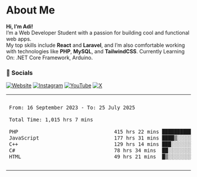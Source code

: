 # About Me

**Hi, I’m Adi!**  
I’m a Web Developer Student with a passion for building cool and functional web apps.  
My top skills include **React** and **Laravel**, and I’m also comfortable working with technologies like **PHP**, **MySQL**, and **TailwindCSS**.
Currently Learning On: .NET Core Framework, Arduino.

### 🔗 Socials

[![Website](https://img.shields.io/badge/Website-Visit-blue?logo=google-chrome&style=flat-square)](https://adisalafudin-com.vercel.app/)
[![Instagram](https://img.shields.io/badge/Instagram-@adi.salafudin-E4405F?logo=instagram&logoColor=white&style=flat-square)](https://instagram.com/adi.salafudin)
[![YouTube](https://img.shields.io/badge/YouTube-Subscribe-FF0000?logo=youtube&logoColor=white&style=flat-square)](https://youtube.com/@adisalafudin)
[![X](https://img.shields.io/badge/X-@telotraash-000000?logo=x&logoColor=white&style=flat-square)](https://x.com/telotraash)

<table border="0">
 <tr>
  <td>
  
 
 <!--START_SECTION:waka-->

```txt
From: 16 September 2023 - To: 25 July 2025

Total Time: 1,015 hrs 7 mins

PHP                                415 hrs 22 mins ██████████░░░░░░░░░░░░░░░   40.49 %
JavaScript                         177 hrs 31 mins ████▒░░░░░░░░░░░░░░░░░░░░   17.30 %
C++                                129 hrs 14 mins ███░░░░░░░░░░░░░░░░░░░░░░   12.60 %
C#                                 78 hrs 34 mins  ██░░░░░░░░░░░░░░░░░░░░░░░   07.66 %
HTML                               49 hrs 21 mins  █▒░░░░░░░░░░░░░░░░░░░░░░░   04.81 %
```

<!--END_SECTION:waka-->
  </td>
    <td>
   <div align="start">
        <a href="https://open.spotify.com/user/dxso20he52f5d4ti73duavf95">
        <img width="200px" src="https://spotify-github-profile.kittinanx.com/api/view.svg?uid=dxso20he52f5d4ti73duavf95&cover_image=true&theme=default&show_offline=false&background_color=121212&interchange=false" alt="Spotify Now Playing">
    </a>
</div> 

  </td>
 </tr>

</table>






